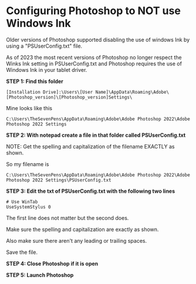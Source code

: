# Configuring Photoshop to NOT use Windows Ink

Older versions of Photoshop supported disabling the use of windows Ink by using a "PSUserConfig.txt" file.

As of 2023 the most recent versions of Photoshop no longer respect the Winks Ink setting in PSUserConfig.txt and Photoshop requires the use of Windows Ink in your tablet driver.



**STEP 1: Find this folder**

```
[Installation Drive]:\Users\[User Name]\AppData\Roaming\Adobe\[Photoshop_version]\[Photoshop_version]Settings\
```

Mine looks like this

```
C:\Users\TheSevenPens\AppData\Roaming\Adobe\Adobe Photoshop 2022\Adobe Photoshop 2022 Settings
```

**STEP 2: With notepad create a file in that folder called PSUserConfig.txt**

NOTE: Get the spelling and capitalization of the filename EXACTLY as shown.

So my filename is

```
C:\Users\TheSevenPens\AppData\Roaming\Adobe\Adobe Photoshop 2022\Adobe Photoshop 2022 Settings\PSUserConfig.txt
```

**STEP 3: Edit the txt of PSUserConfig.txt with the following two lines**

```
# Use WinTab  
UseSystemStylus 0  
```

The first line does not matter but the second does.

Make sure the spelling and capitalization are exactly as shown.

Also make sure there aren't any leading or trailing spaces.

Save the file.

**STEP 4: Close Photoshop if it is open**

**STEP 5: Launch Photoshop**
